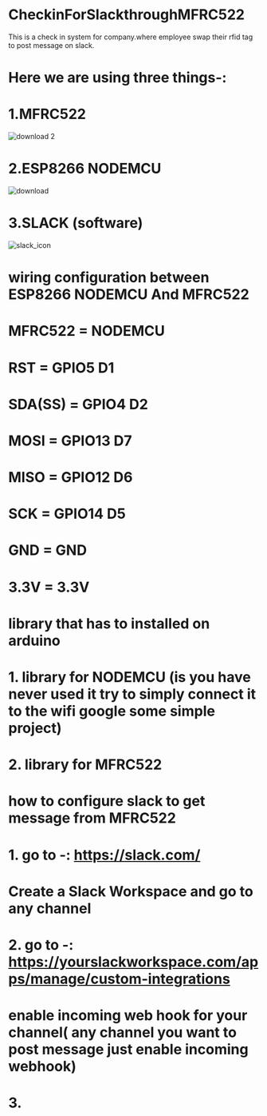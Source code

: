 # CheckinForSlackthroughMFRC522
This is a check in system for company.where employee swap their rfid tag to post message on slack.

# Here we are using three things-:
# 1.MFRC522
![download 2](https://user-images.githubusercontent.com/19189211/40733320-ed195134-6452-11e8-973b-717f98d1b387.jpg)
# 2.ESP8266 NODEMCU
![download](https://user-images.githubusercontent.com/19189211/40733692-e3bfd01c-6453-11e8-9acf-67defa649430.jpg)
# 3.SLACK (software)
![slack_icon](https://user-images.githubusercontent.com/19189211/40733764-1abf01be-6454-11e8-857e-25b51367020d.png)


# wiring configuration between ESP8266 NODEMCU And MFRC522
# MFRC522 = NODEMCU
# RST     = GPIO5 D1
# SDA(SS) = GPIO4 D2
# MOSI    = GPIO13 D7
# MISO    = GPIO12 D6
# SCK     = GPIO14 D5
# GND     = GND
# 3.3V    = 3.3V



# library that has to installed on arduino
# 1. library for NODEMCU (is you have never used it try to simply connect it to the wifi google some simple project)
# 2. library for MFRC522


# how to configure slack to get message from MFRC522
# 1. go to -: https://slack.com/ 
# Create a Slack Workspace and go to any channel
# 2. go to -: https://yourslackworkspace.com/apps/manage/custom-integrations
# enable incoming web hook for your channel( any channel you want to post message just enable incoming webhook)
# 3. 

